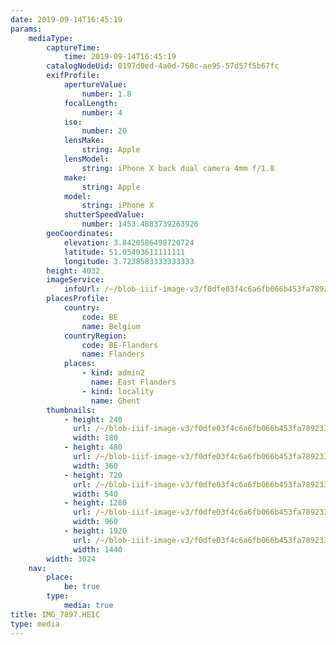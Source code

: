 ```yaml
---
date: 2019-09-14T16:45:19
params:
    mediaType:
        captureTime:
            time: 2019-09-14T16:45:19
        catalogNodeUid: 0197d0ed-4a0d-768c-ae95-57d57f5b67fc
        exifProfile:
            apertureValue:
                number: 1.8
            focalLength:
                number: 4
            iso:
                number: 20
            lensMake:
                string: Apple
            lensModel:
                string: iPhone X back dual camera 4mm f/1.8
            make:
                string: Apple
            model:
                string: iPhone X
            shutterSpeedValue:
                number: 1453.4883739263926
        geoCoordinates:
            elevation: 3.8420586498720724
            latitude: 51.05403611111111
            longitude: 3.7238583333333333
        height: 4032
        imageService:
            infoUrl: /~/blob-iiif-image-v3/f0dfe03f4c6a6fb066b453fa789233a74541083da3ae1826b84b081b9853bda1/info.json
        placesProfile:
            country:
                code: BE
                name: Belgium
            countryRegion:
                code: BE-Flanders
                name: Flanders
            places:
                - kind: admin2
                  name: East Flanders
                - kind: locality
                  name: Ghent
        thumbnails:
            - height: 240
              url: /~/blob-iiif-image-v3/f0dfe03f4c6a6fb066b453fa789233a74541083da3ae1826b84b081b9853bda1/full/180%2C240/0/default.jpg
              width: 180
            - height: 480
              url: /~/blob-iiif-image-v3/f0dfe03f4c6a6fb066b453fa789233a74541083da3ae1826b84b081b9853bda1/full/360%2C480/0/default.jpg
              width: 360
            - height: 720
              url: /~/blob-iiif-image-v3/f0dfe03f4c6a6fb066b453fa789233a74541083da3ae1826b84b081b9853bda1/full/540%2C720/0/default.jpg
              width: 540
            - height: 1280
              url: /~/blob-iiif-image-v3/f0dfe03f4c6a6fb066b453fa789233a74541083da3ae1826b84b081b9853bda1/full/960%2C1280/0/default.jpg
              width: 960
            - height: 1920
              url: /~/blob-iiif-image-v3/f0dfe03f4c6a6fb066b453fa789233a74541083da3ae1826b84b081b9853bda1/full/1440%2C1920/0/default.jpg
              width: 1440
        width: 3024
    nav:
        place:
            be: true
        type:
            media: true
title: IMG_7897.HEIC
type: media
---
```

